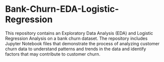 # Bank-Churn-EDA-Logistic-Regression
This repository contains an Exploratory Data Analysis (EDA) and Logistic Regression Analysis on a bank churn dataset. The repository includes Jupyter Notebook files that demonstrate the process of analyzing customer churn data to understand patterns and trends in the data and identify factors that may contribute to customer churn.
